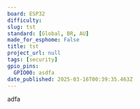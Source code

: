 ```yaml
---
board: ESP32
difficulty: 
slug: tst
standard: [Global, BR, AU]
made_for_esphome: False
title: tst
project_url: null
tags: [security]
gpio_pins:
  GPIO00: asdfa
date_published: 2025-03-16T00:39:35.463Z
---
```


adfa